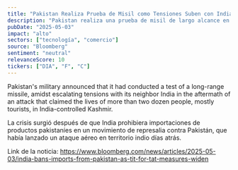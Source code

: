 ```yaml
---
title: "Pakistan Realiza Prueba de Misil como Tensiones Suben con India"
description: "Pakistan realiza una prueba de misil de largo alcance en un momento en que las tensiones entre India y Pakistán crecen después de un ataque en Kashmir controlado por India."
pubDate: "2025-05-03"
impact: "alto"
sectors: ["tecnología", "comercio"]
source: "Bloomberg"
sentiment: "neutral"
relevanceScore: 10
tickers: ["DIA", "F", "C"]
---
```


Pakistan's military announced that it had conducted a test of a long-range missile, amidst escalating tensions with its neighbor India in the aftermath of an attack that claimed the lives of more than two dozen people, mostly tourists, in India-controlled Kashmir.

La crisis surgió después de que India prohibiera importaciones de productos pakistaníes en un movimiento de represalia contra Pakistán, que había lanzado un ataque aéreo en territorio indio días atrás.

Link de la noticia: https://www.bloomberg.com/news/articles/2025-05-03/india-bans-imports-from-pakistan-as-tit-for-tat-measures-widen